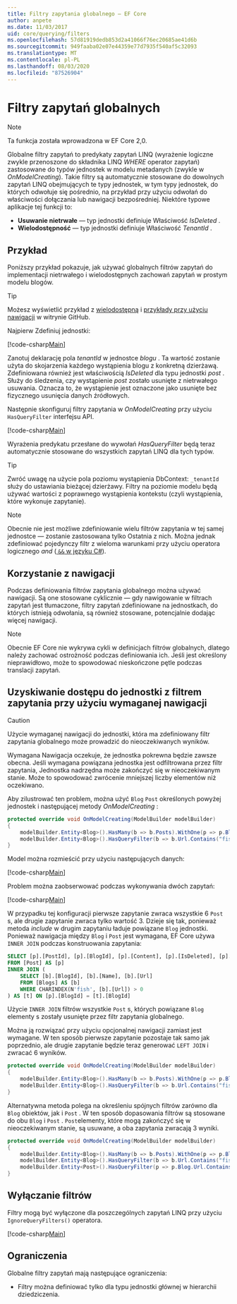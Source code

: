 ```yaml
---
title: Filtry zapytania globalnego — EF Core
author: anpete
ms.date: 11/03/2017
uid: core/querying/filters
ms.openlocfilehash: 57d81919dedb853d2a41066f76ec20685ae41d6b
ms.sourcegitcommit: 949faaba02e07e44359e77d7935f540af5c32093
ms.translationtype: MT
ms.contentlocale: pl-PL
ms.lasthandoff: 08/03/2020
ms.locfileid: "87526904"
---
```

# <a name="global-query-filters"></a>Filtry zapytań globalnych

> [!NOTE]
> Ta funkcja została wprowadzona w EF Core 2,0.

Globalne filtry zapytań to predykaty zapytań LINQ (wyrażenie logiczne zwykle przenoszone do składnika LINQ *WHERE* operator zapytań) zastosowane do typów jednostek w modelu metadanych (zwykle w *OnModelCreating*). Takie filtry są automatycznie stosowane do dowolnych zapytań LINQ obejmujących te typy jednostek, w tym typy jednostek, do których odwołuje się pośrednio, na przykład przy użyciu odwołań do właściwości dołączania lub nawigacji bezpośredniej. Niektóre typowe aplikacje tej funkcji to:

* **Usuwanie nietrwałe** — typ jednostki definiuje Właściwość *IsDeleted* .
* **Wielodostępność** — typ jednostki definiuje Właściwość *TenantId* .

## <a name="example"></a>Przykład

Poniższy przykład pokazuje, jak używać globalnych filtrów zapytań do implementacji nietrwałego i wielodostępnych zachowań zapytań w prostym modelu blogów.

> [!TIP]
> Możesz wyświetlić przykład z [wielodostępną](https://github.com/dotnet/EntityFramework.Docs/tree/master/samples/core/QueryFilters) i [przykłady przy użyciu nawigacji](https://github.com/dotnet/EntityFramework.Docs/tree/master/samples/core/QueryFiltersNavigations) w witrynie GitHub. 

Najpierw Zdefiniuj jednostki:

[!code-csharp[Main](../../../samples/core/QueryFilters/Program.cs#Entities)]

Zanotuj deklarację pola _tenantId_ w jednostce _blogu_ . Ta wartość zostanie użyta do skojarzenia każdego wystąpienia blogu z konkretną dzierżawą. Zdefiniowana również jest właściwością _IsDeleted_ dla typu jednostki _post_ . Służy do śledzenia, czy wystąpienie _post_ zostało usunięte z nietrwałego usuwania. Oznacza to, że wystąpienie jest oznaczone jako usunięte bez fizycznego usunięcia danych źródłowych.

Następnie skonfiguruj filtry zapytania w _OnModelCreating_ przy użyciu `HasQueryFilter` interfejsu API.

[!code-csharp[Main](../../../samples/core/QueryFilters/Program.cs#Configuration)]

Wyrażenia predykatu przesłane do wywołań _HasQueryFilter_ będą teraz automatycznie stosowane do wszystkich zapytań LINQ dla tych typów.

> [!TIP]
> Zwróć uwagę na użycie pola poziomu wystąpienia DbContext: `_tenantId` służy do ustawiania bieżącej dzierżawy. Filtry na poziomie modelu będą używać wartości z poprawnego wystąpienia kontekstu (czyli wystąpienia, które wykonuje zapytanie).

> [!NOTE]
> Obecnie nie jest możliwe zdefiniowanie wielu filtrów zapytania w tej samej jednostce — zostanie zastosowana tylko Ostatnia z nich. Można jednak zdefiniować pojedynczy filtr z wieloma warunkami przy użyciu operatora logicznego _and_ ([ `&&` w języku C#](/dotnet/csharp/language-reference/operators/boolean-logical-operators#conditional-logical-and-operator-)).

## <a name="use-of-navigations"></a>Korzystanie z nawigacji

Podczas definiowania filtrów zapytania globalnego można używać nawigacji. Są one stosowane cyklicznie — gdy nawigowanie w filtrach zapytań jest tłumaczone, filtry zapytań zdefiniowane na jednostkach, do których istnieją odwołania, są również stosowane, potencjalnie dodając więcej nawigacji.

> [!NOTE]
> Obecnie EF Core nie wykrywa cykli w definicjach filtrów globalnych, dlatego należy zachować ostrożność podczas definiowania ich. Jeśli jest określony nieprawidłowo, może to spowodować nieskończone pętle podczas translacji zapytań.

## <a name="accessing-entity-with-query-filter-using-required-navigation"></a>Uzyskiwanie dostępu do jednostki z filtrem zapytania przy użyciu wymaganej nawigacji

> [!CAUTION]
> Użycie wymaganej nawigacji do jednostki, która ma zdefiniowany filtr zapytania globalnego może prowadzić do nieoczekiwanych wyników. 

Wymagana Nawigacja oczekuje, że jednostka pokrewna będzie zawsze obecna. Jeśli wymagana powiązana jednostka jest odfiltrowana przez filtr zapytania, Jednostka nadrzędna może zakończyć się w nieoczekiwanym stanie. Może to spowodować zwrócenie mniejszej liczby elementów niż oczekiwano. 

Aby zilustrować ten problem, można użyć `Blog` `Post` określonych powyżej jednostek i następującej metody _OnModelCreating_ :

```csharp
protected override void OnModelCreating(ModelBuilder modelBuilder)
{
    modelBuilder.Entity<Blog>().HasMany(b => b.Posts).WithOne(p => p.Blog).IsRequired();
    modelBuilder.Entity<Blog>().HasQueryFilter(b => b.Url.Contains("fish"));
}
```

Model można rozmieścić przy użyciu następujących danych:

[!code-csharp[Main](../../../samples/core/QueryFiltersNavigations/Program.cs#SeedData)]

Problem można zaobserwować podczas wykonywania dwóch zapytań:

[!code-csharp[Main](../../../samples/core/QueryFiltersNavigations/Program.cs#Queries)]

W przypadku tej konfiguracji pierwsze zapytanie zwraca wszystkie 6 `Post` s, ale drugie zapytanie zwraca tylko wartość 3. Dzieje się tak, ponieważ metoda _include_ w drugim zapytaniu ładuje powiązane `Blog` jednostki. Ponieważ nawigacja między `Blog` i `Post` jest wymagana, EF Core używa `INNER JOIN` podczas konstruowania zapytania:

```SQL
SELECT [p].[PostId], [p].[BlogId], [p].[Content], [p].[IsDeleted], [p].[Title], [t].[BlogId], [t].[Name], [t].[Url]
FROM [Post] AS [p]
INNER JOIN (
    SELECT [b].[BlogId], [b].[Name], [b].[Url]
    FROM [Blogs] AS [b]
    WHERE CHARINDEX(N'fish', [b].[Url]) > 0
) AS [t] ON [p].[BlogId] = [t].[BlogId]
```

Użycie `INNER JOIN` filtrów wszystkie `Post` s, których powiązane `Blog` elementy s zostały usunięte przez filtr zapytania globalnego. 

Można ją rozwiązać przy użyciu opcjonalnej nawigacji zamiast jest wymagane. W ten sposób pierwsze zapytanie pozostaje tak samo jak poprzednio, ale drugie zapytanie będzie teraz generować `LEFT JOIN` i zwracać 6 wyników.

```csharp
protected override void OnModelCreating(ModelBuilder modelBuilder)
{
    modelBuilder.Entity<Blog>().HasMany(b => b.Posts).WithOne(p => p.Blog).IsRequired(false);
    modelBuilder.Entity<Blog>().HasQueryFilter(b => b.Url.Contains("fish"));
}
```

Alternatywna metoda polega na określeniu spójnych filtrów zarówno dla `Blog` obiektów, jak i `Post` .
W ten sposób dopasowania filtrów są stosowane do obu `Blog` i `Post` . `Post`elementy, które mogą zakończyć się w nieoczekiwanym stanie, są usuwane, a oba zapytania zwracają 3 wyniki. 

```csharp
protected override void OnModelCreating(ModelBuilder modelBuilder)
{
    modelBuilder.Entity<Blog>().HasMany(b => b.Posts).WithOne(p => p.Blog).IsRequired();
    modelBuilder.Entity<Blog>().HasQueryFilter(b => b.Url.Contains("fish"));
    modelBuilder.Entity<Post>().HasQueryFilter(p => p.Blog.Url.Contains("fish"));
}
```

## <a name="disabling-filters"></a>Wyłączanie filtrów

Filtry mogą być wyłączone dla poszczególnych zapytań LINQ przy użyciu `IgnoreQueryFilters()` operatora.

[!code-csharp[Main](../../../samples/core/QueryFilters/Program.cs#IgnoreFilters)]

## <a name="limitations"></a>Ograniczenia

Globalne filtry zapytań mają następujące ograniczenia:

* Filtry można definiować tylko dla typu jednostki głównej w hierarchii dziedziczenia.
